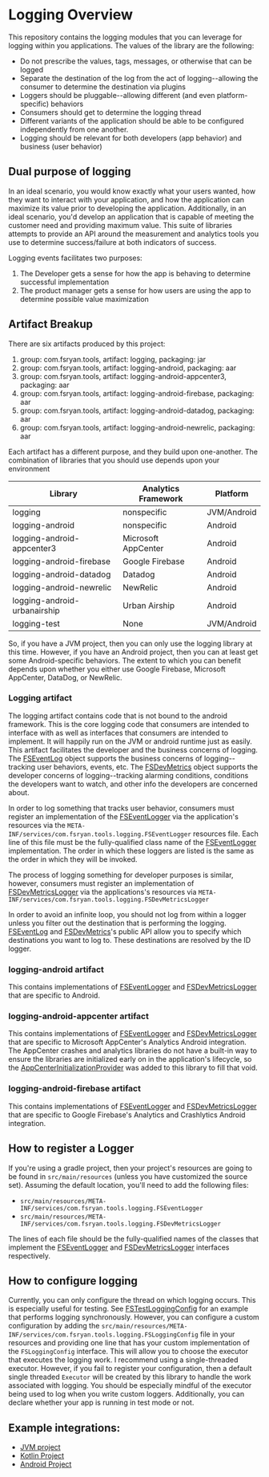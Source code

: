 # Logging Overview

This repository contains the logging modules that you can leverage for logging within you applications. The values of the library are the following:
* Do not prescribe the values, tags, messages, or otherwise that can be logged
* Separate the destination of the log from the act of logging--allowing the consumer to determine the destination via plugins
* Loggers should be pluggable--allowing different (and even platform-specific) behaviors
* Consumers should get to determine the logging thread
* Different variants of the application should be able to be configured independently from one another.
* Logging should be relevant for both developers (app behavior) and business (user behavior)

## Dual purpose of logging

In an ideal scenario, you would know exactly what your users wanted, how they want to interact with your application, and how the application can maximize its value prior to developing the application. Additionally, in an ideal scenario, you'd develop an application that is capable of meeting the customer need and providing maximum value. This suite of libraries attempts to provide an API around the measurement and analytics tools you use to determine success/failure at both indicators of success.

Logging events facilitates two purposes:
1. The Developer gets a sense for how the app is behaving to determine successful implementation
2. The product manager gets a sense for how users are using the app to determine possible value maximization

## Artifact Breakup

There are six artifacts produced by this project:
1. group: com.fsryan.tools, artifact: logging, packaging: jar
2. group: com.fsryan.tools, artifact: logging-android, packaging: aar
3. group: com.fsryan.tools, artifact: logging-android-appcenter3, packaging: aar
4. group: com.fsryan.tools, artifact: logging-android-firebase, packaging: aar
5. group: com.fsryan.tools, artifact: logging-android-datadog, packaging: aar
6. group: com.fsryan.tools, artifact: logging-android-newrelic, packaging: aar

Each artifact has a different purpose, and they build upon one-another. The combination of libraries that you should use depends upon your environment

| Library                      | Analytics Framework | Platform    |
| ---------------------------- | ------------------- | ----------- |
| logging                      | nonspecific         | JVM/Android |
| logging-android              | nonspecific         | Android     |
| logging-android-appcenter3   | Microsoft AppCenter | Android     |
| logging-android-firebase     | Google Firebase     | Android     |
| logging-android-datadog      | Datadog             | Android     |
| logging-android-newrelic     | NewRelic            | Android     |
| logging-android-urbanairship | Urban Airship       | Android     |
| logging-test                 | None                | JVM/Android |

So, if you have a JVM project, then you can only use the logging library at this time. However, if you have an Android project, then you can at least get some Android-specific behaviors. The extent to which you can benefit depends upon whether you either use Google Firebase, Microsoft AppCenter, DataDog, or NewRelic.

### Logging artifact

The logging artifact contains code that is not bound to the android framework. This is the core logging code that consumers are intended to interface with as well as interfaces that consumers are intended to implement. It will happily run on the JVM or android runtime just as easily. This artifact facilitates the developer and the business concerns of logging. The [FSEventLog](logging/src/main/java/com/fsryan/tools/logging/FSEventLog.kt) object supports the business concerns of logging--tracking user behaviors, events, etc. The [FSDevMetrics](logging/src/main/java/com/fsryan/tools/logging/FSDevMetrics.kt) object supports the developer concerns of logging--tracking alarming conditions, conditions the developers want to watch, and other info the developers are concerned about.

In order to log something that tracks user behavior, consumers must register an implementation of the [FSEventLogger](logging/src/main/java/com/fsryan/tools/logging/FSLoggers.kt) via the application's resources via the `META-INF/services/com.fsryan.tools.logging.FSEventLogger` resources file. Each line of this file must be the fully-qualified class name of the [FSEventLogger](logging/src/main/java/com/fsryan/tools/logging/FSLoggers.kt) implementation. The order in which these loggers are listed is the same as the order in which they will be invoked.

The process of logging something for developer purposes is similar, however, consumers must register an implementation of [FSDevMetricsLogger](logging/src/main/java/com/fsryan/tools/logging/FSLoggers.kt) via the applications's resources via `META-INF/services/com.fsryan.tools.logging.FSDevMetricsLogger`

In order to avoid an infinite loop, you should not log from within a logger unless you filter out the destination that is performing the logging. [FSEventLog](logging/src/main/java/com/fsryan/tools/logging/FSEventLog.kt) and [FSDevMetrics](logging/src/main/java/com/fsryan/tools/logging/FSDevMetrics.kt)'s public API allow you to specify which destinations you want to log to. These destinations are resolved by the ID logger. 

### logging-android artifact

This contains implementations of [FSEventLogger](logging/src/main/java/com/fsryan/tools/logging/FSLoggers.kt) and [FSDevMetricsLogger](logging/src/main/java/com/fsryan/tools/logging/FSLoggers.kt) that are specific to Android.

### logging-android-appcenter artifact

This contains implementations of [FSEventLogger](logging/src/main/java/com/fsryan/tools/logging/FSLoggers.kt) and [FSDevMetricsLogger](logging/src/main/java/com/fsryan/tools/logging/FSLoggers.kt) that are specific to Microsoft AppCenter's Analytics Android integration. The AppCenter crashes and analytics libraries do not have a built-in way to ensure the libraries are initialized early on in the application's lifecycle, so the [AppCenterInitializationProvider](logging-android-appcenter/src/main/java/com/fsryan/tools/logging/android/AppCenterInitializationProvider.kt) was added to this library to fill that void.

### logging-android-firebase artifact

This contains implementations of [FSEventLogger](logging/src/main/java/com/fsryan/tools/logging/FSLoggers.kt) and [FSDevMetricsLogger](logging/src/main/java/com/fsryan/tools/logging/FSLoggers.kt) that are specific to Google Firebase's Analytics and Crashlytics Android integration.

## How to register a Logger

If you're using a gradle project, then your project's resources are going to be found in `src/main/resources` (unless you have customized the source set). Assuming the default location, you'll need to add the following files: 
* `src/main/resources/META-INF/services/com.fsryan.tools.logging.FSEventLogger`
* `src/main/resources/META-INF/services/com.fsryan.tools.logging.FSDevMetricsLogger`

The lines of each file should be the fully-qualified names of the classes that implement the [FSEventLogger](logging/src/main/java/com/fsryan/tools/logging/FSLoggers.kt) and [FSDevMetricsLogger](logging/src/main/java/com/fsryan/tools/logging/FSLoggers.kt) interfaces respectively.

## How to configure logging

Currently, you can only configure the thread on which logging occurs. This is especially useful for testing. See [FSTestLoggingConfig](logging-test/src/main/java/com/fsryan/tools/logging/test/FSTestLoggingConfig.kt) for an example that performs logging synchronously. However, you can configure a custom configuration by adding the `src/main/resources/META-INF/services/com.fsryan.tools.logging.FSLoggingConfig` file in your resources and providing one line that has your custom implementation of the `FSLoggingConfig` interface. This will allow you to choose the executor that executes the logging work. I recommend using a single-threaded executor. However, if you fail to register your configuration, then a default single threaded `Executor` will be created by this library to handle the work associated with logging. You should be especially mindful of the executor being used to log when you write custom loggers. Additionally, you can declare whether your app is running in test mode or not.

## Example integrations:

- [JVM project](java-testapp)
- [Kotlin Project](kotlin-testapp)
- [Android Project](android-loggingtestapp)

